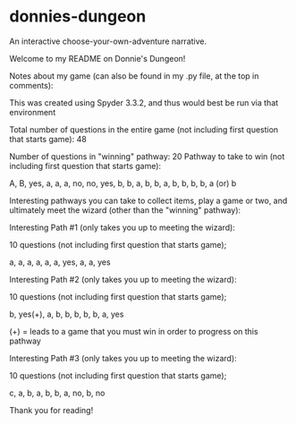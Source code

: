 # donnies-dungeon
An interactive choose-your-own-adventure narrative.

Welcome to my README on Donnie's Dungeon!

Notes about my game (can also be found in my .py file, at the top in comments):

This was created using Spyder 3.3.2, and thus would best be run via that environment

Total number of questions in the entire game (not including first question that starts game): 48

Number of questions in "winning" pathway: 20
Pathway to take to win (not including first question that starts game):

A, B, yes, a, a, a, no, no, yes, b, b, a, b, b, a, b, b, b, b, a (or) b

Interesting pathways you can take to collect items, play a game or two, and ultimately meet the wizard (other than the "winning" pathway):

Interesting Path #1 (only takes you up to meeting the wizard): 

10 questions (not including first question that starts game);

a, a, a, a, a, a, yes, a, a, yes


Interesting Path #2 (only takes you up to meeting the wizard):

10 questions (not including first question that starts game);

b, yes(+), a, b, b, b, b, b, a, yes

(+) = leads to a game that you must win in order to progress on this pathway


Interesting Path #3 (only takes you up to meeting the wizard):

10 questions (not including first question that starts game);

c, a, b, a, b, b, a, no, b, no

Thank you for reading!
